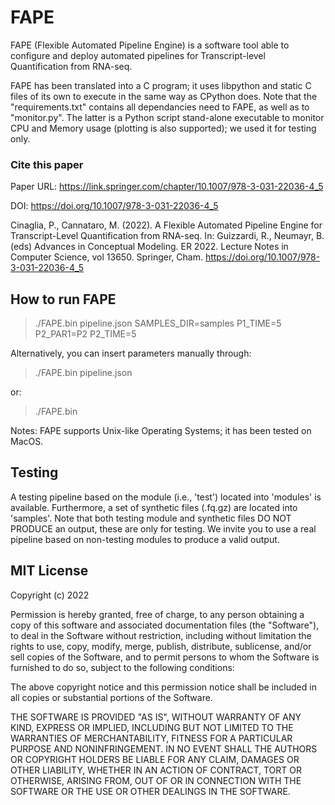 # FAPE

FAPE (Flexible Automated Pipeline Engine) is a software tool able to configure and deploy automated pipelines for Transcript-level Quantification from RNA-seq.


FAPE has been translated into a C program; it uses libpython and static C files of its own to execute in the same way as CPython does.
Note that the "requirements.txt" contains all dependancies need to FAPE, as well as to "monitor.py". The latter is a Python script stand-alone executable to monitor CPU and Memory usage (plotting is also supported); we used it for testing only.


### Cite this paper
Paper URL: https://link.springer.com/chapter/10.1007/978-3-031-22036-4_5

DOI: https://doi.org/10.1007/978-3-031-22036-4_5

Cinaglia, P., Cannataro, M. (2022). A Flexible Automated Pipeline Engine for Transcript-Level Quantification from RNA-seq. In: Guizzardi, R., Neumayr, B. (eds) Advances in Conceptual Modeling. ER 2022. Lecture Notes in Computer Science, vol 13650. Springer, Cham. https://doi.org/10.1007/978-3-031-22036-4_5


## How to run FAPE

> ./FAPE.bin pipeline.json SAMPLES_DIR=samples P1_TIME=5 P2_PAR1=P2 P2_TIME=5

Alternatively, you can insert parameters manually through:

> ./FAPE.bin pipeline.json

or:

> ./FAPE.bin


Notes: FAPE supports Unix-like Operating Systems; it has been tested on MacOS.


## Testing
A testing pipeline based on the module (i.e., 'test') located into 'modules' is available. Furthermore, a set of synthetic files (.fq.gz) are located into 'samples'.
Note that both testing module and synthetic files DO NOT PRODUCE an output, these are only for testing.
We invite you to use a real pipeline based on non-testing modules to produce a valid output.


## MIT License

Copyright (c) 2022

Permission is hereby granted, free of charge, to any person obtaining a copy
of this software and associated documentation files (the "Software"), to deal
in the Software without restriction, including without limitation the rights
to use, copy, modify, merge, publish, distribute, sublicense, and/or sell
copies of the Software, and to permit persons to whom the Software is
furnished to do so, subject to the following conditions:

The above copyright notice and this permission notice shall be included in all
copies or substantial portions of the Software.

THE SOFTWARE IS PROVIDED "AS IS", WITHOUT WARRANTY OF ANY KIND, EXPRESS OR
IMPLIED, INCLUDING BUT NOT LIMITED TO THE WARRANTIES OF MERCHANTABILITY,
FITNESS FOR A PARTICULAR PURPOSE AND NONINFRINGEMENT. IN NO EVENT SHALL THE
AUTHORS OR COPYRIGHT HOLDERS BE LIABLE FOR ANY CLAIM, DAMAGES OR OTHER
LIABILITY, WHETHER IN AN ACTION OF CONTRACT, TORT OR OTHERWISE, ARISING FROM,
OUT OF OR IN CONNECTION WITH THE SOFTWARE OR THE USE OR OTHER DEALINGS IN THE
SOFTWARE.